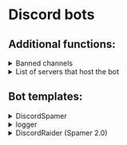 # Discord bots

## Additional functions:

<details>
<summary>Banned channels</summary> 

 ## About:
 This function can be used in the "logger" template to prevent the bot from writing information from certain channels to the logs.
  
 ## code:
 ```py
banned_channels = [id, id, id]
if message.channel.id in banned_channels:
    return
 ```
 `banned_channels` is a variable, its name can be changed. In it, using an array ( `[]` ), the IDs of the channels in which publication is banned are written. <br/> Important: enter channel IDs as numbers, not as strings.
  
## Example:
![](https://cdn.discordapp.com/attachments/1014200166473023540/1098501595546791946/2023-04-20_134022.png)
  
</details>

<details>
<summary>List of servers that host the bot</summary>
 
 ## About:
 This function can be used to display the names of servers that have a bot. The script only runs when the bot is turned on.
 
 ## Code:
 ```py
# import discord
# bot = discord.Client()
@bot.event
async def on_ready():
    server_list = []  # Creating a list where the names of the servers will be stored.
    for guild in bot.guilds:            # The cycle through which the names
        server_list.append(guild.name)  # are written to the list `sever_list`.
    print('Bot {0.user}'.format(bot), 'successfully launched!')  # Message about the successful launch of the bot.
    print("List of servers the bot is added to: {}".format(", ".join(server_list)))  # List output.
# bot.run("token")
```
 
</details>
  
## Bot templates:
<details>
<summary>DiscordSpamer</summary> 

  https://github.com/SuperPypok/DiscordBots/blob/main/DiscordSpamer.py
  
## !WARNING!
This tool is just for improve your programming knowledge, so nothing abuse of this program is not related to the developer!

## About:
This bot simply spams into a user-defined channel.
  
## Custom code elements:
  
Enter the token of your discard bot here. `line 4`
```py
token = "token"
```

Specify here the Id of the channel where the spam should start. `line 9`
```py
channel = client.get_channel(id)
```

Enter the text the bot should spam here. `line 11`
```py
await channel.send("text")
```

#### Run the code and the spam bot is activated.

</details>

<details>
<summary>logger</summary> 

  https://github.com/SuperPypok/DiscordBots/blob/main/logger.py
  
![](https://media.discordapp.net/attachments/1014200166473023540/1097838882537611325/2023-04-18_151032.png)

![](https://media.discordapp.net/attachments/1014200166473023540/1097838882290151424/2023-04-18_151133.png)

![](https://media.discordapp.net/attachments/1014200166473023540/1097838882818637854/2023-04-18_151312.png)
![](https://cdn.discordapp.com/attachments/1014200166473023540/1097843975647395910/2023-04-18_174906.png)
  
## About:
A bot that receives information about each message the user sends and sends it to a separate channel.
  
## Custom code elements:  

Enter the token of your discard bot here. `line 7`
```py
token = "token"
```

Specify the channel ID of the channel in which you want to record logs. `line 21, 27, 33`
```py
channel = bot.get_channel(id)
```

Also in your bot's settings, enable these settings.
![](https://cdn.discordapp.com/attachments/1014200166473023540/1097855958333526026/2023-04-18_190721.png) 
 
</details>


<details>
<summary>DiscordRaider (Spamer 2.0)</summary> 
  
  https://github.com/SuperPypok/DiscordBots/blob/main/DiscordRaider.py
  
## !WARNING!
This tool is just for improve your programming knowledge, so nothing abuse of this program is not related to the developer!

## About:
A bot that spams text that the user has given it in a given channel. The bot also endlessly creates new text channels, the name can also be set to your own. <br/> Video: https://youtu.be/NC9CW0VwpEY

## IMPORTANT:
Enable these settings in your bot before running the code.
![](https://cdn.discordapp.com/attachments/1014200166473023540/1097855958333526026/2023-04-18_190721.png)
  
## Code: 
  
Specify the channel ID of the channel where the spam should start. `line 10`
```py
channel = bot.get_channel(id)
```

Insert the required values into these lines. `line 15 and 16`
```py
await channel.send("text")
await guild.create_text_channel("channel_name")
```
  
Enter the token of your discard bot here. `line 18`
```py
bot.run("YOUR TOKEN")
```  

</details
